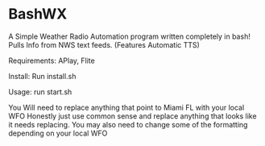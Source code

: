 # BashWX
A Simple Weather Radio Automation program written completely in bash! Pulls Info from NWS text feeds. (Features Automatic TTS)


Requirements: APlay, Flite

Install: Run install.sh

Usage: run start.sh

You Will need to replace anything that point to Miami FL with your local WFO
Honestly just use common sense and replace anything that looks like it needs replacing.
You may also need to change some of the formatting depending on your local WFO
